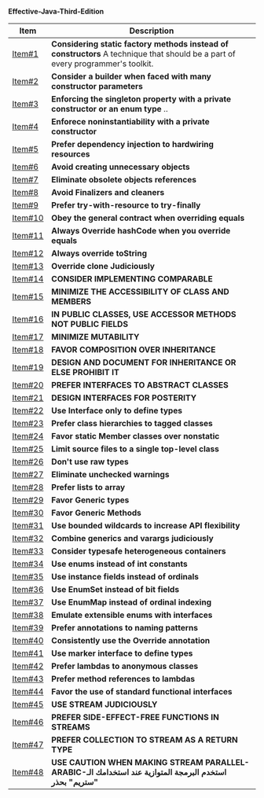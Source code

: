 **Effective-Java-Third-Edition**

| Item | Description |
| --- | ---------- |
| [Item#1](https://github.com/ibrahimAlii/EffectiveJava3rd/tree/master/src/Item01) | **Considering static factory methods instead of constructors** A technique that should be a part of every programmer's toolkit. |
| [Item#2](https://github.com/ibrahimAlii/EffectiveJava3rd/tree/master/src/Item02) | **Consider a builder when faced with many constructor parameters** | 
| [Item#3](https://github.com/ibrahimAlii/EffectiveJava3rd/tree/master/src/Item03) | **Enforcing the singleton property with a private constructor or an enum type** .. |
| [Item#4](https://github.com/ibrahimAlii/EffectiveJava3rd/tree/master/src/Item04) | **Enforece noninstantiability with a private constructor** |
| [Item#5](https://github.com/ibrahimAlii/EffectiveJava3rd/tree/master/src/Item05) | **Prefer dependency injection to hardwiring resources** |
| [Item#6](https://github.com/ibrahimAlii/EffectiveJava3rd/tree/master/src/Item06) | **Avoid creating unnecessary objects** |
| [Item#7](https://github.com/ibrahimAlii/EffectiveJava3rd/tree/master/src/Item07) | **Eliminate obsolete objects references** | 
| [Item#8](https://github.com/ibrahimAlii/EffectiveJava3rd/tree/master/src/Item08) | **Avoid Finalizers and cleaners** |
| [Item#9](https://github.com/ibrahimAlii/EffectiveJava3rd/tree/master/src/Item09) | **Prefer try-with-resource to try-finally** |
| [Item#10](https://github.com/ibrahimAlii/EffectiveJava3rd/tree/master/src/Item10) | **Obey the general contract when overriding equals** |
| [Item#11](https://github.com/ibrahimAlii/EffectiveJava3rd/tree/master/src/Item11) | **Always Override hashCode when you override equals** |
| [Item#12](https://github.com/ibrahimAlii/EffectiveJava3rd/tree/master/src/Item12) | **Always override toString** |
| [Item#13](https://github.com/ibrahimAlii/EffectiveJava3rd/tree/master/src/Item13) | **Override clone Judiciously** |
| [Item#14](https://github.com/ibrahimAlii/EffectiveJava3rd/tree/master/src/Item14) | **CONSIDER IMPLEMENTING COMPARABLE** |
| [Item#15](https://github.com/ibrahimAlii/EffectiveJava3rd/tree/master/src/Item15) | **MINIMIZE THE ACCESSIBILITY OF CLASS AND MEMBERS** |
| [Item#16](https://github.com/ibrahimAlii/EffectiveJava3rd/tree/master/src/Item16) | **IN PUBLIC CLASSES, USE ACCESSOR METHODS NOT PUBLIC FIELDS** |
| [Item#17](https://github.com/ibrahimAlii/EffectiveJava3rd/tree/master/src/Item17) | **MINIMIZE MUTABILITY** |
| [Item#18](https://github.com/ibrahimAlii/EffectiveJava3rd/tree/master/src/Item18) | **FAVOR COMPOSITION OVER INHERITANCE** |
| [Item#19](https://github.com/ibrahimAlii/EffectiveJava3rd/tree/master/src/Item19) | **DESIGN AND DOCUMENT FOR INHERITANCE OR ELSE PROHIBIT IT** |
| [Item#20](https://github.com/ibrahimAlii/EffectiveJava3rd/tree/master/src/Item20) | **PREFER INTERFACES TO ABSTRACT CLASSES** |
| [Item#21](https://github.com/ibrahimAlii/EffectiveJava3rd/tree/master/src/Item21) | **DESIGN INTERFACES FOR POSTERITY** |
| [Item#22](https://github.com/ibrahimAlii/EffectiveJava3rd/tree/master/src/Item22) | **Use Interface only to define types** |
| [Item#23](https://github.com/ibrahimAlii/EffectiveJava3rd/tree/master/src/Item23) | **Prefer class hierarchies to tagged classes** |
| [Item#24](https://github.com/ibrahimAlii/EffectiveJava3rd/tree/master/src/Item24) | **Favor static Member classes over nonstatic** |
| [Item#25](https://github.com/ibrahimAlii/EffectiveJava3rd/tree/master/src/Item25) | **Limit source files to a single top-level class** |
| [Item#26](https://github.com/ibrahimAlii/EffectiveJava3rd/tree/master/src/Item26) | **Don't use raw types** |
| [Item#27](https://github.com/ibrahimAlii/EffectiveJava3rd/tree/master/src/Item27) | **Eliminate unchecked warnings** |
| [Item#28](https://github.com/ibrahimAlii/EffectiveJava3rd/tree/master/src/Item28) | **Prefer lists to array** |
| [Item#29](https://github.com/ibrahimAlii/EffectiveJava3rd/tree/master/src/Item29) | **Favor Generic types** |
| [Item#30](https://github.com/ibrahimAlii/EffectiveJava3rd/tree/master/src/Item30) | **Favor Generic Methods** |
| [Item#31](https://github.com/ibrahimAlii/EffectiveJava3rd/tree/master/src/Item31) | **Use bounded wildcards to increase API flexibility** |
| [Item#32](https://github.com/ibrahimAlii/EffectiveJava3rd/tree/master/src/Item32) | **Combine generics and varargs judiciously** |
| [Item#33](https://github.com/ibrahimAlii/EffectiveJava3rd/tree/master/src/Item33) | **Consider typesafe heterogeneous containers** |
| [Item#34](https://github.com/ibrahimAlii/EffectiveJava3rd/tree/master/src/Item34) | **Use enums instead of int constants** |
| [Item#35](https://github.com/ibrahimAlii/EffectiveJava3rd/tree/master/src/Item35) | **Use instance fields instead of ordinals** |
| [Item#36](https://github.com/ibrahimAlii/EffectiveJava3rd/tree/master/src/Item36) | **Use EnumSet instead of bit fields** |
| [Item#37](https://github.com/ibrahimAlii/EffectiveJava3rd/tree/master/src/Item37) | **Use EnumMap instead of ordinal indexing** |
| [Item#38](https://github.com/ibrahimAlii/EffectiveJava3rd/tree/master/src/Item38) | **Emulate extensible enums with interfaces** |
| [Item#39](https://github.com/ibrahimAlii/EffectiveJava3rd/tree/master/src/Item39) | **Prefer annotations to naming patterns** |
| [Item#40](https://github.com/ibrahimAlii/EffectiveJava3rd/tree/master/src/Item40) | **Consistently use the Override annotation** |
| [Item#41](https://github.com/ibrahimAlii/EffectiveJava3rd/tree/master/src/Item41) | **Use marker interface to define types** |
| [Item#42](https://github.com/ibrahimAlii/EffectiveJava3rd/tree/master/src/Item42) | **Prefer lambdas to anonymous classes** |
| [Item#43](https://github.com/ibrahimAlii/EffectiveJava3rd/tree/master/src/Item43) | **Prefer method references to lambdas** |
| [Item#44](https://github.com/ibrahimAlii/EffectiveJava3rd/tree/master/src/Item44) | **Favor the use of standard functional interfaces** |
| [Item#45](https://github.com/ibrahimAlii/EffectiveJava3rd/tree/master/src/Item45) | **USE STREAM JUDICIOUSLY** |
| [Item#46](https://github.com/ibrahimAlii/EffectiveJava3rd/tree/master/src/Item46) | **PREFER SIDE-EFFECT-FREE FUNCTIONS IN STREAMS** |
| [Item#47](https://github.com/ibrahimAlii/EffectiveJava3rd/tree/master/src/Item47/Item47.md) | **PREFER COLLECTION TO STREAM AS A RETURN TYPE** |
| [Item#48](https://github.com/ibrahimAlii/EffectiveJava3rd/tree/master/src/Item48/Item48.md) | **USE CAUTION WHEN MAKING STREAM PARALLEL-ARABIC-استخدم البرمجة المتوازية عند استخدامك الـ "ستريم" بحذر** |

